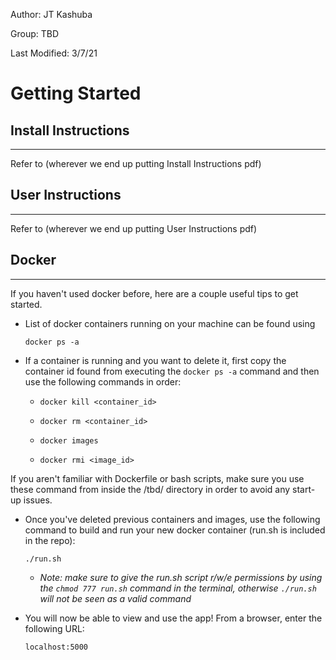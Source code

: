 Author: JT Kashuba

Group: TBD

Last Modified: 3/7/21


# Getting Started

## Install Instructions
--------------------------------------------------------------------------------
Refer to (wherever we end up putting Install Instructions pdf)



## User Instructions
--------------------------------------------------------------------------------
Refer to (wherever we end up putting User Instructions pdf)


## Docker
--------------------------------------------------------------------------------
If you haven't used docker before, here are a couple useful tips to get started.

* List of docker containers running on your machine can be found using

  ```
  docker ps -a
  ```

* If a container is running and you want to delete it, first copy the container id found from executing the `docker ps -a` command and then use the following commands in order:


    * `docker kill <container_id>`

    * `docker rm <container_id>`

    * `docker images`

    * `docker rmi <image_id>`


If you aren't familiar with Dockerfile or bash scripts, make sure you use these command from inside the /tbd/ directory in order to avoid any start-up issues.

* Once you've deleted previous containers and images, use the following command to build and run your new docker container (run.sh is included in the repo):

  ```
  ./run.sh
  ```

    * *Note: make sure to give the run.sh script r/w/e permissions by using the `chmod 777 run.sh` command in the terminal, otherwise `./run.sh` will not be seen as a valid command*

* You will now be able to view and use the app! From a browser, enter the following URL:

  ```
  localhost:5000
  ```

